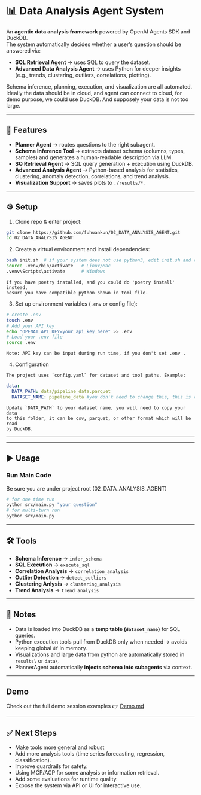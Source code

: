 # 📊 Data Analysis Agent System  

An **agentic data analysis framework** powered by OpenAI Agents SDK and DuckDB.  
The system automatically decides whether a user’s question should be answered via:  

- **SQL Retrieval Agent** → uses SQL to query the dataset.  
- **Advanced Data Analysis Agent** → uses Python for deeper insights (e.g., trends, clustering, outliers, correlations, plotting).  

Schema inference, planning, execution, and visualization are all automated.  
Ideally the data should be in cloud, and agent can connect to cloud, for demo purpose, we could use DuckDB.
And supposely your data is not too large.

---

## 🚀 Features  

- **Planner Agent** → routes questions to the right subagent.  
- **Schema Inference Tool** → extracts dataset schema (columns, types, samples) and generates a human-readable description via LLM.  
- **SQ Retrieval Agent** → SQL query generation + execution using DuckDB.  
- **Advanced Analysis Agent** → Python-based analysis for statistics, clustering, anomaly detection, correlations, and trend analysis.  
- **Visualization Support** → saves plots to `./results/*`.  

---

## ⚙️ Setup  

1. Clone repo & enter project:  

```bash
git clone https://github.com/fuhuankun/02_DATA_ANALYSIS_AGENT.git
cd 02_DATA_ANALYSIS_AGENT
```

2. Create a virtual environment and install dependencies:  

```bash
bash init.sh  # if your system does not use python3, edit init.sh and replace with python
source .venv/bin/activate   # Linux/Mac
.venv\Scripts\activate      # Windows
```
```text
If you have poetry installed, and you could do 'poetry install' instead, 
besure you have compatible python shown in toml file.
```

3. Set up environment variables (`.env` or config file):  


```bash
# create .env
touch .env
# Add your API key
echo "OPENAI_API_KEY=your_api_key_here" >> .env
# Load your .env file
source .env
```
```text
Note: API key can be input during run time, if you don't set .env .
```

4. Configuration

```text
The project uses `config.yaml` for dataset and tool paths. Example:
```
```yaml
data:
  DATA_PATH: data/pipeline_data.parquet
  DATASET_NAME: pipeline_data #you don't need to change this, this is run time data name.
```
```text
Update `DATA_PATH` to your dataset name, you will need to copy your data 
to this folder, it can be csv, parquet, or other format which will be read 
by DuckDB.
```
---

---

## ▶️ Usage  

### Run Main Code

Be sure you are under project root (02_DATA_ANALYSIS_AGENT)

```bash
# for one time run
python src/main.py "your question"
# for multi-turn run
python src/main.py
```

---

## 🛠️ Tools  

- **Schema Inference** → `infer_schema`  
- **SQL Execution** → `execute_sql`  
- **Correlation Analysis** → `correlation_analysis` 
- **Outlier Detection** → `detect_outliers`  
- **Clustering Anlysis** → `clustering_analysis`  
- **Trend Analysis** → `trend_analysis`  

---

## 📌 Notes  

- Data is loaded into DuckDB as a **temp table (`dataset_name`)** for SQL queries.  
- Python execution tools pull from DuckDB only when needed → avoids keeping global `df` in memory.  
- Visualizations and large data from python are automatically stored in `results\` or `data\`.  
- PlannerAgent automatically **injects schema into subagents** via context.  

---

## Demo

Check out the full demo session examples 👉 [Demo.md](demo/demo.md)

---

## ✅ Next Steps  

- Make tools more general and robust
- Add more analysis tools (time series forecasting, regression, classification).  
- Improve guardrails for safety.  
- Using MCP/ACP for some analysis or information retrieval.
- Add some evaluations for runtime quality.
- Expose the system via API or UI for interactive use.  


